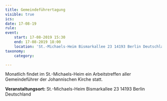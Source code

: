 ```yaml
---
title: Gemeindeführertagung
visible: true
ics: 
date: 17-08-19
rule: 
event:
	start: 17-08-2019 15:30
	end: 17-08-2019 18:00
	location: 'St.-Michaels-Heim Bismarkallee 23 14193 Berlin Deutschland'
taxonomy:
	category: 

---
```

Monatlich findet im St.-Michaels-Heim ein Arbeitstreffen aller Gemeindeführer der Johannischen Kirche statt.


**Veranstaltungsort:** St.-Michaels-Heim
Bismarkallee 23
14193 Berlin
Deutschland

